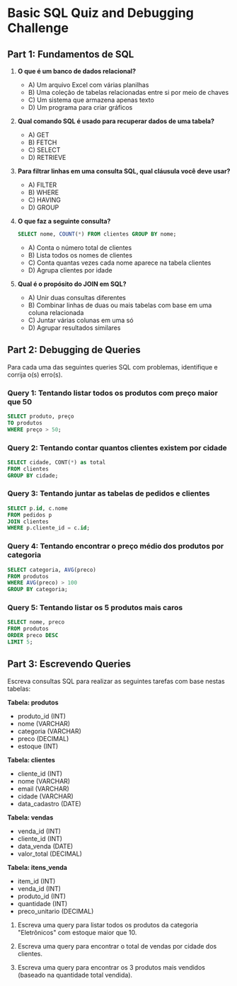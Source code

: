 # Basic SQL Quiz and Debugging Challenge

## Part 1: Fundamentos de SQL

1. **O que é um banco de dados relacional?**
   - A) Um arquivo Excel com várias planilhas
   - B) Uma coleção de tabelas relacionadas entre si por meio de chaves
   - C) Um sistema que armazena apenas texto
   - D) Um programa para criar gráficos

2. **Qual comando SQL é usado para recuperar dados de uma tabela?**
   - A) GET
   - B) FETCH
   - C) SELECT
   - D) RETRIEVE

3. **Para filtrar linhas em uma consulta SQL, qual cláusula você deve usar?**
   - A) FILTER
   - B) WHERE
   - C) HAVING
   - D) GROUP

4. **O que faz a seguinte consulta?**
   ```sql
   SELECT nome, COUNT(*) FROM clientes GROUP BY nome;
   ```
   - A) Conta o número total de clientes
   - B) Lista todos os nomes de clientes
   - C) Conta quantas vezes cada nome aparece na tabela clientes
   - D) Agrupa clientes por idade

5. **Qual é o propósito do JOIN em SQL?**
   - A) Unir duas consultas diferentes
   - B) Combinar linhas de duas ou mais tabelas com base em uma coluna relacionada
   - C) Juntar várias colunas em uma só
   - D) Agrupar resultados similares

## Part 2: Debugging de Queries

Para cada uma das seguintes queries SQL com problemas, identifique e corrija o(s) erro(s).

### Query 1: Tentando listar todos os produtos com preço maior que 50

```sql
SELECT produto, preço
TO produtos
WHERE preço > 50;
```

### Query 2: Tentando contar quantos clientes existem por cidade

```sql
SELECT cidade, CONT(*) as total
FROM clientes
GROUP BY cidade;
```

### Query 3: Tentando juntar as tabelas de pedidos e clientes

```sql
SELECT p.id, c.nome
FROM pedidos p
JOIN clientes
WHERE p.cliente_id = c.id;
```

### Query 4: Tentando encontrar o preço médio dos produtos por categoria

```sql
SELECT categoria, AVG(preco)
FROM produtos
WHERE AVG(preco) > 100
GROUP BY categoria;
```

### Query 5: Tentando listar os 5 produtos mais caros

```sql
SELECT nome, preco
FROM produtos
ORDER preco DESC
LIMIT 5;
```

## Part 3: Escrevendo Queries

Escreva consultas SQL para realizar as seguintes tarefas com base nestas tabelas:

**Tabela: produtos**
- produto_id (INT)
- nome (VARCHAR)
- categoria (VARCHAR)
- preco (DECIMAL)
- estoque (INT)

**Tabela: clientes**
- cliente_id (INT)
- nome (VARCHAR)
- email (VARCHAR)
- cidade (VARCHAR)
- data_cadastro (DATE)

**Tabela: vendas**
- venda_id (INT)
- cliente_id (INT)
- data_venda (DATE)
- valor_total (DECIMAL)

**Tabela: itens_venda**
- item_id (INT)
- venda_id (INT)
- produto_id (INT)
- quantidade (INT)
- preco_unitario (DECIMAL)

1. Escreva uma query para listar todos os produtos da categoria "Eletrônicos" com estoque maior que 10.

2. Escreva uma query para encontrar o total de vendas por cidade dos clientes.

3. Escreva uma query para encontrar os 3 produtos mais vendidos (baseado na quantidade total vendida).

